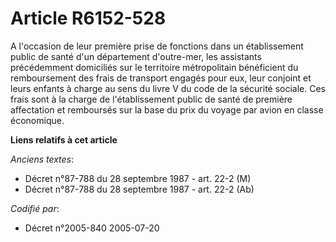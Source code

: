 # Article R6152-528

A l'occasion de leur première prise de fonctions dans un établissement public de santé d'un département d'outre-mer, les
assistants précédemment domiciliés sur le territoire métropolitain bénéficient du remboursement des frais de transport
engagés pour eux, leur conjoint et leurs enfants à charge au sens du livre V du code de la sécurité sociale. Ces frais sont à
la charge de l'établissement public de santé de première affectation et remboursés sur la base du prix du voyage par avion en
classe économique.

**Liens relatifs à cet article**

_Anciens textes_:

  - Décret n°87-788 du 28 septembre 1987 - art. 22-2 (M)
  - Décret n°87-788 du 28 septembre 1987 - art. 22-2 (Ab)

_Codifié par_:

  - Décret n°2005-840 2005-07-20
